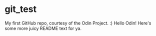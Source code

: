 # git_test

My first GitHub repo, courtesy of the Odin Project. :)
Hello Odin!
Here's some more juicy README text for ya.
